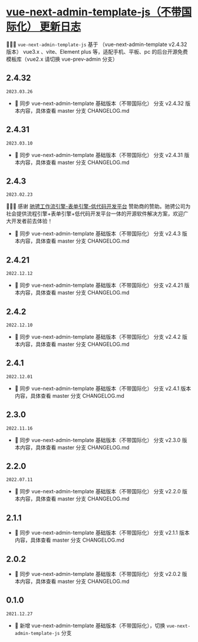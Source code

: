 # <a href="https://gitee.com/lyt-top/vue-next-admin" target="_blank">vue-next-admin-template-js（不带国际化） 更新日志</a>

🎉🎉🔥 `vue-next-admin-template-js` 基于 （vue-next-admin-template v2.4.32 版本） vue3.x 、vite、Element plus 等，适配手机、平板、pc 的后台开源免费模板库（vue2.x 请切换 vue-prev-admin 分支）

## 2.4.32

`2023.03.26`

- 🎉 同步 vue-next-admin-template 基础版本（不带国际化） 分支 v2.4.32 版本内容，具体查看 master 分支 CHANGELOG.md

## 2.4.31

`2023.03.10`

- 🎉 同步 vue-next-admin-template 基础版本（不带国际化） 分支 v2.4.31 版本内容，具体查看 master 分支 CHANGELOG.md

## 2.4.3

`2023.02.23`

🚩🚩🚩 感谢 [驰骋工作流引擎-表单引擎-低代码开发平台](http://www.ccflow.org/) 赞助商的赞助。驰骋公司为社会提供流程引擎+表单引擎+低代码开发平台一体的开源软件解决方案，欢迎广大开发者前去体验！

- 🎉 同步 vue-next-admin-template 基础版本（不带国际化） 分支 v2.4.3 版本内容，具体查看 master 分支 CHANGELOG.md

## 2.4.21

`2022.12.12`

- 🎉 同步 vue-next-admin-template 基础版本（不带国际化） 分支 v2.4.21 版本内容，具体查看 master 分支 CHANGELOG.md

## 2.4.2

`2022.12.10`

- 🎉 同步 vue-next-admin-template 基础版本（不带国际化） 分支 v2.4.2 版本内容，具体查看 master 分支 CHANGELOG.md

## 2.4.1

`2022.12.01`

- 🎉 同步 vue-next-admin-template 基础版本（不带国际化） 分支 v2.4.1 版本内容，具体查看 master 分支 CHANGELOG.md

## 2.3.0

`2022.11.16`

- 🎉 同步 vue-next-admin-template 基础版本（不带国际化） 分支 v2.3.0 版本内容，具体查看 master 分支 CHANGELOG.md

## 2.2.0

`2022.07.11`

- 🎉 同步 vue-next-admin-template 基础版本（不带国际化） 分支 v2.2.0 版本内容，具体查看 master 分支 CHANGELOG.md

## 2.1.1

- 🎉 同步 vue-next-admin-template 基础版本（不带国际化） 分支 v2.1.1 版本内容，具体查看 master 分支 CHANGELOG.md

## 2.0.2

- 🎉 同步 vue-next-admin-template 基础版本（不带国际化） 分支 v2.0.2 版本内容，具体查看 master 分支 CHANGELOG.md

## 0.1.0

`2021.12.27`

- 🎉 新增 vue-next-admin-template 基础版本（不带国际化），切换 `vue-next-admin-template-js` 分支
